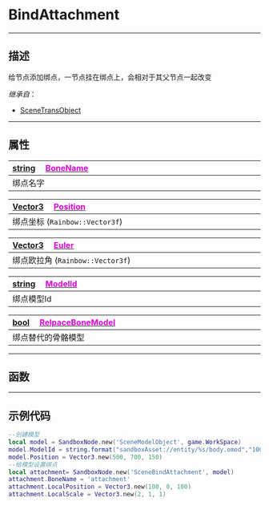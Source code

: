 # BindAttachment
------------------------------------------------------------------------------------------
## 描述

给节点添加绑点，一节点挂在绑点上，会相对于其父节点一起改变

*继承自*：
* [SceneTransObject](/Api/Class/NoType/SceneTransObject.md)

------------------------------------------------------------------------------------------
## 属性

|<div style="width:1000px">[string](/Api/DataType/String.md) &emsp;[<font color="dd00dd">BoneName</font>](/Api/Class/Bind/SandboxAttachmentObject_F/BoneName.md)</div>|
|:---|
|绑点名字|

|<div style="width:1000px">[Vector3](/Api/DataType/Vector3.md) &emsp;[<font color="dd00dd">Position</font>](/Api/Class/Bind/SandboxAttachmentObject_F/Position.md)</div>|
|:---|
|绑点坐标 (`Rainbow::Vector3f`)|

|<div style="width:1000px">[Vector3](/Api/DataType/Vector3.md) &emsp;[<font color="dd00dd">Euler</font>](/Api/Class/Bind/SandboxAttachmentObject_F/Euler.md)</div>|
|:---|
|绑点欧拉角 (`Rainbow::Vector3f`)|

|<div style="width:1000px">[string](/Api/DataType/String.md) &emsp;[<font color="dd00dd">ModelId</font>](/Api/Class/Bind/SandboxAttachmentObject_F/ModelId.md)</div>|
|:---|
|绑点模型Id|

|<div style="width:1000px">[bool](/Api/DataType/Bool.md) &emsp;[<font color="dd00dd">RelpaceBoneModel</font>](/Api/Class/Bind/SandboxAttachmentObject_F/RelpaceBoneModel.md)</div>|
|:---|
|绑点替代的骨骼模型|

------------------------------------------------------------------------------------------
## 函数


------------------------------------------------------------------------------------------
## 示例代码

```lua
--创建模型
local model = SandboxNode.new('SceneModelObject', game.WorkSpace)
model.ModelId = string.format("sandboxAsset://entity/%s/body.omod","100041")
model.Position = Vector3.new(500, 700, 150)
--给模型设置绑点
local attachment= SandboxNode.new('SceneBindAttachment', model)
attachment.BoneName = 'attachment'
attachment.LocalPosition = Vector3.new(100, 0, 100)
attachment.LocalScale = Vector3.new(2, 1, 1)
```